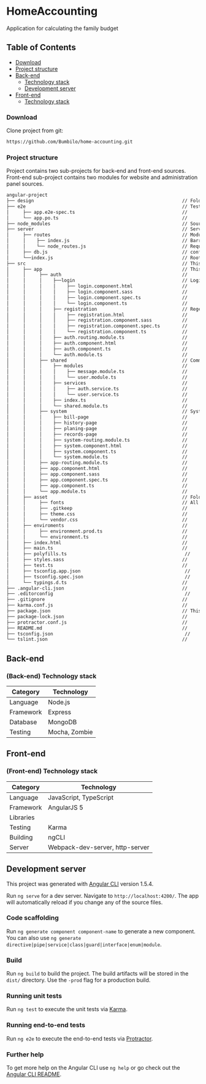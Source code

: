 # HomeAccounting
Application for calculating the family budget

## Table of Contents

* [Download](#download)
* [Project structure](#structure)
* [Back-end](#back-end)
   * [Technology stack](#be-technology-stack)
   * [Development server](#dev-server)
* [Front-end](#font-end)
   * [Technology stack](#be-technology-stack)



### Download
<a name="download"></a>
Clone project from git:
```sh
https://github.com/Bumbilo/home-accounting.git
```

### Project structure
<a name="structure"></a>
Project contains two sub-projects for back-end and front-end sources. Front-end sub-project contains two modules for website and administration panel sources.
```sh
angular-project
├── design                                                      // Folder with design project
├── e2e                                                         // Tests files
│     ├── app.e2e-spec.ts                                       //
│     └── app.po.ts                                             //
├── node_modules                                                // Source libraries
├── server                                                      // Server
│     ├── routes                                                // Module with routes
│     │    ├── index.js                                         // Barrel file
│     │    └── node_routes.js                                   // Request routes
│     ├── db.js                                                 // configuration DB
│     └──index.js                                               // Root file - nodejs server
├── src                                                         // This is the root folder
│     ├── app                                                   // This folder contains the Angular code files
│     │     ├── auth                                            //
│     │     │    ├──login                                       // Login folder
│     │     │    │    ├── login.component.html                  //
│     │     │    │    ├── login.component.sass                  //
│     │     │    │    ├── login.component.spec.ts               //
│     │     │    │    └── login.component.ts                    //
│     │     │    ├── registration                               // Regestration folder
│     │     │    │    ├── registration.html                     //
│     │     │    │    ├── registration.component.sass           //
│     │     │    │    ├── registration.component.spec.ts        //
│     │     │    │    └── registration.component.ts             //
│     │     │    ├── auth.routing.module.ts                     //
│     │     │    ├── auth.component.html                        //
│     │     │    ├── auth.component.ts                          //
│     │     │    └── auth.module.ts                             //
│     │     ├── shared                                          // Common modules
│     │     │    ├── modules                                    //
│     │     │    │    ├── message.module.ts                     //
│     │     │    │    └── user.module.ts                        //
│     │     │    ├── services                                   //
│     │     │    │    ├── auth.service.ts                       //
│     │     │    │    └── user.service.ts                       //
│     │     │    ├── index.ts                                   //
│     │     │    └── shared.module.ts                           //
│     │     ├── system                                          // System module
│     │     │    ├── bill-page                                  //
│     │     │    ├── history-page                               //
│     │     │    ├── planing-page                               //
│     │     │    ├── records-page                               //
│     │     │    ├── system-routing.module.ts                   //
│     │     │    ├── system.component.html                      //
│     │     │    ├── system.component.ts                        //
│     │     │    └── system.module.ts                           //
│     │     ├── app-routing.module.ts                           //
│     │     ├── app.component.html                              //
│     │     ├── app.component.sass                              //
│     │     ├── app.component.spec.ts                           //
│     │     ├── app.component.ts                                //
│     │     └── app.module.ts                                   //
│     ├── asset                                                 // Folder for static files
│     │     ├── fonts                                           // All fonts for project
│     │     ├── .gitkeep                                        //
│     │     ├── theme.css                                       //
│     │     └── vendor.css                                      //
│     ├── enviroments                                           //
│     │     ├── environment.prod.ts                             //
│     │     └── environment.ts                                  //
│     ├── index.html                                            //
│     ├── main.ts                                               //
│     ├── polyfills.ts                                           //
│     ├── styles.sass                                           //
│     ├── test.ts                                               //
│     ├── tsconfig.app.json                                      //
│     ├── tsconfig.spec.json                                     //
│     └── typings.d.ts                                          //
├── .angular-cli.json                                           //
├── .editorconfig                                                //
├── .gitignore                                                  //
├── karma.conf.js                                               //
├── package.json                                                // This file used by NPM for its configuration file
├── package-lock.json                                           //
├── protractor.conf.js                                          //
├── README.md                                                   //
├── tsconfig.json                                                //
└── tslint.json                                                 //
```

## Back-end
<a name="back-end"></a>

### (Back-end) Technology stack
<a name="be-technology-stack"></a>

| Category  | Technology    |
| --------- | ------------- |
| Language  | Node.js       |
| Framework | Express       |
| Database  | MongoDB       |
| Testing   | Mocha, Zombie |


## Front-end
<a name="front-end"></a>

### (Front-end) Technology stack
<a name="fe-technology-stack"></a>

| Category  | Technology                           |
| --------- | ------------------------------------ |
| Language  | JavaScript, TypeScript               |
| Framework | AngularJS 5                          |
| Libraries |                                	   |
| Testing   | Karma                                |
| Building  | ngCLI                                |
| Server    | Webpack-dev-server, http-server      |

## Development server
<a name="dev-server"></a>
This project was generated with [Angular CLI](https://github.com/angular/angular-cli) version 1.5.4.

Run `ng serve` for a dev server. Navigate to `http://localhost:4200/`. The app will automatically reload if you change any of the source files.


### Code scaffolding

Run `ng generate component component-name` to generate a new component. You can also use `ng generate directive|pipe|service|class|guard|interface|enum|module`.

### Build

Run `ng build` to build the project. The build artifacts will be stored in the `dist/` directory. Use the `-prod` flag for a production build.

### Running unit tests

Run `ng test` to execute the unit tests via [Karma](https://karma-runner.github.io).

### Running end-to-end tests

Run `ng e2e` to execute the end-to-end tests via [Protractor](http://www.protractortest.org/).

### Further help

To get more help on the Angular CLI use `ng help` or go check out the [Angular CLI README](https://github.com/angular/angular-cli/blob/master/README.md).

